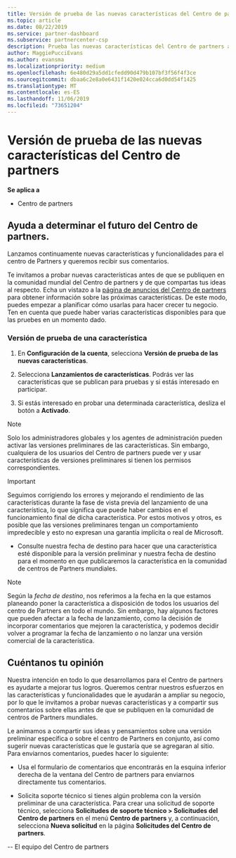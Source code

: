 ```yaml
---
title: Versión de prueba de las nuevas características del Centro de partners
ms.topic: article
ms.date: 08/22/2019
ms.service: partner-dashboard
ms.subservice: partnercenter-csp
description: Prueba las nuevas características del Centro de partners antes de su lanzamiento y cuéntanos tu opinión. Ayuda a determinar el futuro del Centro de partners.
author: MaggiePucciEvans
ms.author: evansma
ms.localizationpriority: medium
ms.openlocfilehash: 6e480d29a5dd1cfedd90d479b107bf3f56f4f3ce
ms.sourcegitcommit: dbaa6c2e8a0e6431f1420e024cca6d0dd54f1425
ms.translationtype: MT
ms.contentlocale: es-ES
ms.lasthandoff: 11/06/2019
ms.locfileid: "73651204"
---
```

# <a name="test-drive-new-partner-center-features"></a>Versión de prueba de las nuevas características del Centro de partners

**Se aplica a**

- Centro de partners

## <a name="help-shape-the-future-of-partner-center"></a>Ayuda a determinar el futuro del Centro de partners.

Lanzamos continuamente nuevas características y funcionalidades para el centro de Partners y queremos recibir sus comentarios. 

Te invitamos a probar nuevas características antes de que se publiquen en la comunidad mundial del Centro de partners y de que compartas tus ideas al respecto. Echa un vistazo a la [página de anuncios del Centro de partners](https://partnercenter.microsoft.com/pcv/announcements) para obtener información sobre las próximas características. De este modo, puedes empezar a planificar cómo usarlas para hacer crecer tu negocio. Ten en cuenta que puede haber varias características disponibles para que las pruebes en un momento dado.

### <a name="test-drive-a-feature"></a>Versión de prueba de una característica

1. En **Configuración de la cuenta**, selecciona **Versión de prueba de las nuevas características**.

2. Selecciona **Lanzamientos de características**. Podrás ver las características que se publican para pruebas y si estás interesado en participar.

3. Si estás interesado en probar una determinada característica, desliza el botón a **Activado**. 

> [!NOTE]  
>  Solo los administradores globales y los agentes de administración pueden activar las versiones preliminares de las características. Sin embargo, cualquiera de los usuarios del Centro de partners puede ver y usar características de versiones preliminares si tienen los permisos correspondientes.

> [!IMPORTANT]  
> Seguimos corrigiendo los errores y mejorando el rendimiento de las características durante la fase de vista previa del lanzamiento de una característica, lo que significa que puede haber cambios en el funcionamiento final de dicha característica. Por estos motivos y otros, es posible que las versiones preliminares tengan un comportamiento impredecible y esto no expresan una garantía implícita o real de Microsoft.

- Consulte nuestra fecha de destino para hacer que una característica esté disponible para la versión preliminar y nuestra fecha de destino para el momento en que publicaremos la característica en la comunidad de centros de Partners mundiales.

> [!NOTE]  
>  Según la *fecha de destino*, nos referimos a la fecha en la que estamos planeando poner la característica a disposición de todos los usuarios del centro de Partners en todo el mundo. Sin embargo, hay algunos factores que pueden afectar a la fecha de lanzamiento, como la decisión de incorporar comentarios que mejoren la característica, y podemos decidir volver a programar la fecha de lanzamiento o no lanzar una versión comercial de la característica.  


 
## <a name="tell-us-what-you-think"></a>Cuéntanos tu opinión

Nuestra intención en todo lo que desarrollamos para el Centro de partners es ayudarte a mejorar tus logros. Queremos centrar nuestros esfuerzos en las características y funcionalidades que le ayudarán a ampliar su negocio, por lo que le invitamos a probar nuevas características y a compartir sus comentarios sobre ellas antes de que se publiquen en la comunidad de centros de Partners mundiales. 

Le animamos a compartir sus ideas y pensamientos sobre una versión preliminar específica o sobre el centro de Partners en conjunto, así como sugerir nuevas características que le gustaría que se agregaran al sitio. Para enviarnos comentarios, puedes hacer lo siguiente:  

-   Usa el formulario de comentarios que encontrarás en la esquina inferior derecha de la ventana del Centro de partners para enviarnos directamente tus comentarios. 

-   Solicita soporte técnico si tienes algún problema con la versión preliminar de una característica. Para crear una solicitud de soporte técnico, selecciona **Solicitudes de soporte técnico > Solicitudes del Centro de partners** en el menú **Centro de partners** y, a continuación, selecciona **Nueva solicitud** en la página **Solicitudes del Centro de partners**.



-- El equipo del Centro de partners

